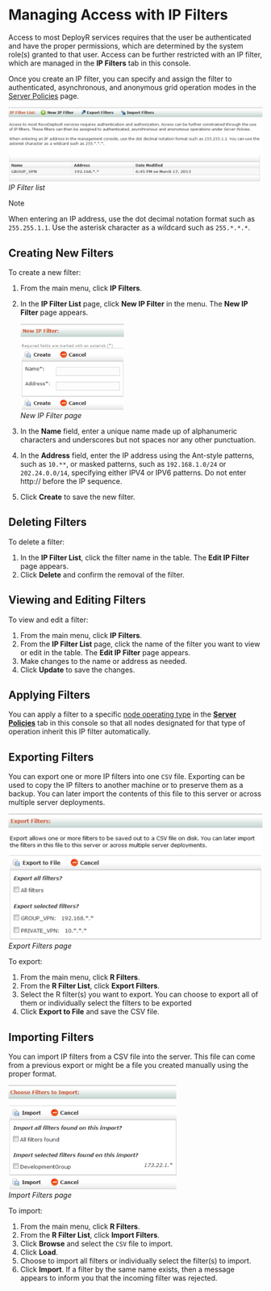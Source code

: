 # Managing Access with IP Filters

Access to most DeployR services requires that the user be authenticated and have the proper permissions, which are determined by the system role(s) granted to that user. Access can be further restricted with an IP filter, which are managed in the **IP Filters** tab in this console.

Once you create an IP filter, you can specify and assign the filter to authenticated, asynchronous, and anonymous grid operation modes in the [Server Policies](https://deployr.revolutionanalytics.com/documents/help/admin-console/Content/Topics/policies-intro.htm) page.

![](media/deployr-admin-managing-access-with-ip-filters/0300001A_623x182.png)  
*IP Filter list*

>[!NOTE]
>When entering an IP address, use the dot decimal notation format such as `255.255.1.1`.  Use the asterisk character as a wildcard such as `255.*.*.*`.

## Creating New Filters

To create a new filter:

1.  From the main menu, click **IP Filters**.
2.  In the **IP Filter List** page, click **New IP Filter** in the menu. The **New IP Filter** page appears.

	![](media/deployr-admin-managing-access-with-ip-filters/0300001B_205x170.png)  
	*New IP Filter page*

3.  In the **Name** field, enter a unique name made up of alphanumeric characters and underscores but not spaces nor any other punctuation. 
4.  In the **Address** field, enter the IP address using the Ant-style patterns, such as `10.**`, or masked patterns, such as `192.168.1.0/24` or `202.24.0.0/14`, specifying either IPV4 or IPV6 patterns. Do not enter http:// before the IP sequence.
5.  Click **Create** to save the new filter.

## Deleting Filters

To delete a filter:

1. In the **IP Filter List**, click the filter name in the table. The **Edit IP Filter** page appears.
2.  Click **Delete** and confirm the removal of the filter.

## Viewing and Editing Filters

To view and edit a filter:

1. From the main menu, click **IP Filters**.
2. From the **IP Filter List** page, click the name of the filter you want to view or edit in the table. The **Edit IP Filter** page appears.
3. Make changes to the name or address as needed.
4. Click **Update** to save the changes.

## Applying Filters

You can apply a filter to a specific [node operating type](https://deployr.revolutionanalytics.com/documents/help/admin-console/Content/Topics/node-operations.htm) in the [**Server Policies**](https://deployr.revolutionanalytics.com/documents/help/admin-console/Content/Topics/policies-intro.htm) tab in this console so that all nodes designated for that type of operation inherit this IP filter automatically.

## Exporting Filters

You can export one or more IP filters into one `CSV` file. Exporting can be used to copy the IP filters to another machine or to preserve them as a backup. You can later import the contents of this file to this server or across multiple server deployments.

![](media/deployr-admin-managing-access-with-ip-filters/0300001C_544x270.png)  
*Export Filters page*

To export:

1. From the main menu, click **R Filters**.
2. From the **R Filter List**, click **Export Filters**.
3. Select the R filter(s) you want to export. You can choose to export all of them or individually select the filters to be exported
4. Click **Export to File** and save the CSV file.
 
## Importing Filters

You can import IP filters from a CSV file into the server. This file can come from a previous export or might be a file you created manually using the proper format.

![](media/deployr-admin-managing-access-with-ip-filters/0300001D_333x206.png)  
*Import Filters page*

To import:

1.  From the main menu, click **R Filters**.
2.  From the **R Filter List**, click **Import Filters**.
3.  Click **Browse** and select the `CSV` file to import.
4.  Click **Load**.
5.  Choose to import all filters or individually select the filter(s) to import.
6.  Click **Import**. If a filter by the same name exists, then a message appears to inform you that the incoming filter was rejected.